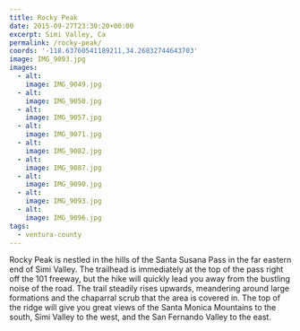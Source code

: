 ```yaml
---
title: Rocky Peak
date: 2015-09-27T23:30:20+00:00
excerpt: Simi Valley, Ca
permalink: /rocky-peak/
coords: '-118.63760541189211,34.26832744643703'
image: IMG_9093.jpg
images:
  - alt: 
    image: IMG_9049.jpg
  - alt: 
    image: IMG_9050.jpg
  - alt: 
    image: IMG_9057.jpg
  - alt: 
    image: IMG_9071.jpg
  - alt: 
    image: IMG_9082.jpg
  - alt: 
    image: IMG_9087.jpg
  - alt: 
    image: IMG_9090.jpg
  - alt: 
    image: IMG_9093.jpg
  - alt: 
    image: IMG_9096.jpg
tags:
  - ventura-county
---
```

Rocky Peak is nestled in the hills of the Santa Susana Pass in the far eastern end of Simi Valley. The trailhead is immediately at the top of the pass right off the 101 freeway, but the hike will quickly lead you away from the bustling noise of the road. The trail steadily rises upwards, meandering around large formations and the chaparral scrub that the area is covered in. The top of the ridge will give you great views of the Santa Monica Mountains to the south, Simi Valley to the west, and the San Fernando Valley to the east.

